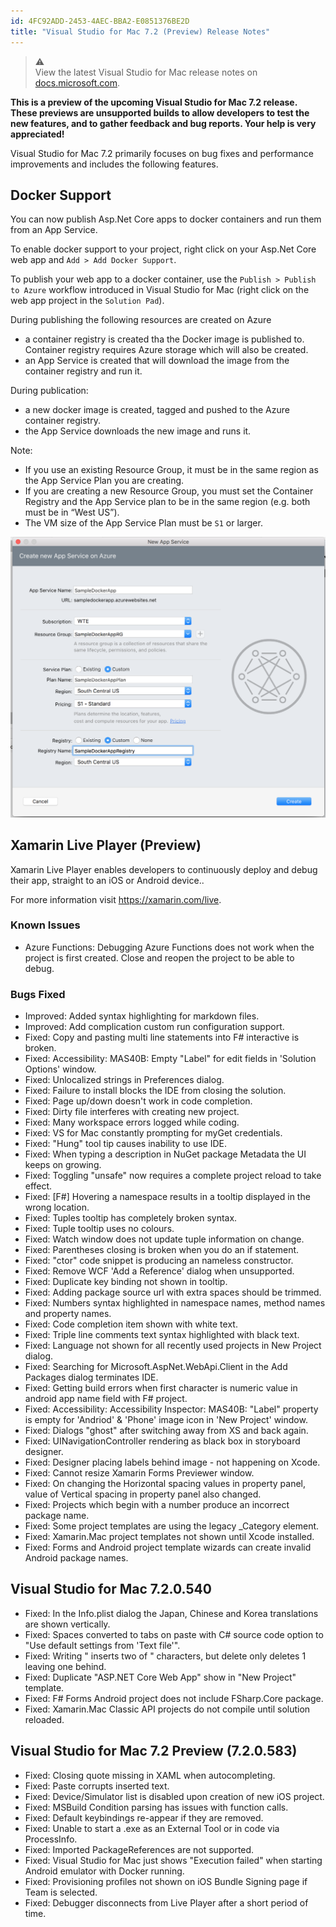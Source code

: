 ```yaml
---
id: 4FC92ADD-2453-4AEC-BBA2-E0851376BE2D
title: "Visual Studio for Mac 7.2 (Preview) Release Notes"
---
```



> ⚠️  
> View the latest Visual Studio for Mac release notes on [docs.microsoft.com](https://docs.microsoft.com/visualstudio/releasenotes/vs2017-mac-relnotes).
> 





**This is a preview of the upcoming Visual Studio for Mac 7.2 release. These previews are unsupported builds to allow developers to test the new features, and to gather feedback and bug reports. Your help is very appreciated!**

Visual Studio for Mac 7.2 primarily focuses on bug fixes and performance improvements and includes the following features.

## Docker Support

You can now publish Asp.Net Core apps to docker containers and run them from an App Service.

To enable docker support to your project, right click on your Asp.Net Core web app and `Add > Add Docker Support`.

To publish your web app to a docker container, use the `Publish > Publish to Azure` workflow introduced in Visual Studio for Mac (right click on the web app project in the `Solution Pad`). 

During publishing the following resources are created on Azure

- a container registry is created tha the Docker image is published to. Container registry requires Azure storage which will also be created.
- an App Service is created that will download the image from the container registry and run it.

During publication:

- a new docker image is created, tagged and pushed to the Azure container registry.
- the App Service downloads the new image and runs it.

Note:
* If you use an existing Resource Group, it must be in the same region as the App Service Plan you are creating.
* If you are creating a new Resource Group, you must set the Container Registry and the App Service plan to be in the same region (e.g. both must be in “West US”).
* The VM size of the App Service Plan must be `S1` or larger.

[![](images/docker-publish.png)](images/docker-publish.png)

## Xamarin Live Player (Preview)

Xamarin Live Player enables developers to continuously deploy and debug their app, straight to an iOS or Android device..

For more information visit https://xamarin.com/live.


### Known Issues

- Azure Functions: Debugging Azure Functions does not work when the project is first created. Close and reopen the project to be able to debug.

### Bugs Fixed

* Improved: Added syntax highlighting for markdown files.
* Improved: Add complication custom run configuration support.
* Fixed: Copy and pasting multi line statements into F# interactive is broken.
* Fixed: Accessibility: MAS40B: Empty "Label" for edit fields in 'Solution Options' window.
* Fixed: Unlocalized strings in Preferences dialog.
* Fixed: Failure to install blocks the IDE from closing the solution.
* Fixed: Page up/down doesn't work in code completion.
* Fixed: Dirty file interferes with creating new project.
* Fixed: Many workspace errors logged while coding.
* Fixed: VS for Mac constantly prompting for myGet credentials.
* Fixed: "Hung" tool tip causes inability to use IDE.
* Fixed: When typing a description in NuGet package Metadata the UI keeps on growing.
* Fixed: Toggling "unsafe" now requires a complete project reload to take effect.
* Fixed: [F#] Hovering a namespace results in a tooltip displayed in the wrong location.
* Fixed: Tuples tooltip has completely broken syntax.
* Fixed: Tuple tooltip uses no colours.
* Fixed: Watch window does not update tuple information on change.
* Fixed: Parentheses closing is broken when you do an if statement.
* Fixed: "ctor" code snippet is producing an nameless constructor.
* Fixed: Remove WCF 'Add a Reference' dialog when unsupported.
* Fixed: Duplicate key binding not shown in tooltip.
* Fixed: Adding package source url with extra spaces should be trimmed.
* Fixed: Numbers syntax highlighted in namespace names, method names and property names.
* Fixed: Code completion item shown with white text.
* Fixed: Triple line comments text syntax highlighted with black text.
* Fixed: Language not shown for all recently used projects in New Project dialog.
* Fixed: Searching for Microsoft.AspNet.WebApi.Client in the Add Packages dialog terminates IDE.
* Fixed: Getting build errors when first character is numeric value in android app name field with F# project.
* Fixed: Accessibility: Accessibility Inspector: MAS40B: "Label" property is empty for 'Andriod' & 'Phone' image icon in 'New Project' window.
* Fixed: Dialogs "ghost" after switching away from XS and back again.
* Fixed: UINavigationController rendering as black box in storyboard designer.
* Fixed: Designer placing labels behind image - not happening on Xcode.
* Fixed: Cannot resize Xamarin Forms Previewer window.
* Fixed: On changing the Horizontal spacing values in property panel, value of Vertical spacing in property panel also changed.
* Fixed: Projects which begin with a number produce an incorrect package name.
* Fixed: Some project templates are using the legacy _Category element.
* Fixed: Xamarin.Mac project templates not shown until Xcode installed.
* Fixed: Forms and Android project template wizards can create invalid Android package names.

## Visual Studio for Mac 7.2.0.540

* Fixed: In the Info.plist dialog the Japan, Chinese and Korea translations are shown vertically.
* Fixed: Spaces converted to tabs on paste with C# source code option to "Use default settings from 'Text file'".
* Fixed: Writing " inserts two of " characters, but delete only deletes 1 leaving one behind.
* Fixed: Duplicate "ASP.NET Core Web App" show in "New Project" template.
* Fixed: F# Forms Android project does not include FSharp.Core package.
* Fixed: Xamarin.Mac Classic API projects do not compile until solution reloaded.

## Visual Studio for Mac 7.2 Preview (7.2.0.583)

* Fixed: Closing quote missing in XAML when autocompleting.
* Fixed: Paste corrupts inserted text.
* Fixed: Device/Simulator list is disabled upon creation of new iOS project.
* Fixed: MSBuild Condition parsing has issues with function calls.
* Fixed: Default keybindings re-appear if they are removed.
* Fixed: Unable to start a .exe as an External Tool or in code via ProcessInfo.
* Fixed: Imported PackageReferences are not supported.
* Fixed: Visual Studio for Mac just shows "Execution failed" when starting Android emulator with Docker running.
* Fixed: Provisioning profiles not shown on iOS Bundle Signing page if Team is selected.
* Fixed: Debugger disconnects from Live Player after a short period of time.

